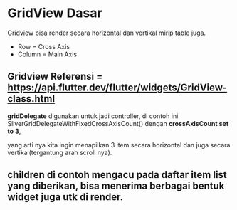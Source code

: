 # GridView Dasar

Gridview bisa render secara horizontal dan vertikal mirip table juga.

* Row = Cross Axis
* Column = Main Axis

Gridview
Referensi = https://api.flutter.dev/flutter/widgets/GridView-class.html
---

**gridDelegate** digunakan untuk jadi controller, 
di contoh ini SliverGridDelegateWithFixedCrossAxisCount() dengan **crossAxisCount set to 3**, 

yang arti nya kita ingin menapilkan 3 item secara horizontal dan juga secara vertikal(tergantung arah scroll nya).

**children** di contoh mengacu pada daftar item list yang diberikan, bisa menerima berbagai bentuk widget juga utk di render.
---

